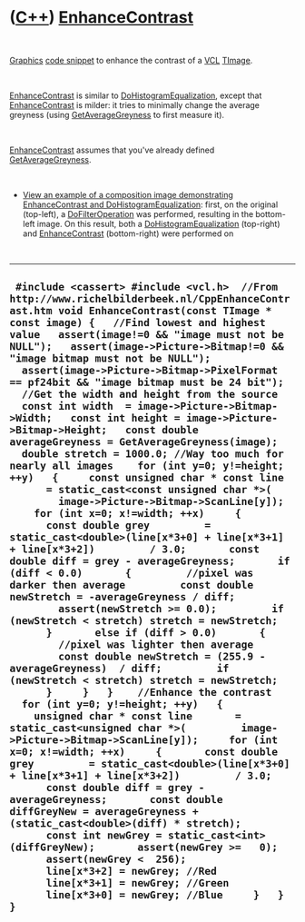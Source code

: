 
 

 

 

 

 

([C++](Cpp.md)) [EnhanceContrast](CppEnhanceContrast.md)
==========================================================

 

[Graphics](CppGraphics.md) [code snippet](CppCodeSnippets.md) to
enhance the contrast of a [VCL](CppVcl.md) [TImage](CppTImage.md).

 

[EnhanceContrast](CppEnhanceContrast.md) is similar to
[DoHistogramEqualization](CppDoHistogramEqualization.md), except that
[EnhanceContrast](CppEnhanceContrast.md) is milder: it tries to
minimally change the average greyness (using
[GetAverageGreyness](CppGetAverageGreyness.md) to first measure it).

 

[EnhanceContrast](CppEnhanceContrast.md) assumes that you've already
defined [GetAverageGreyness](CppGetAverageGreyness.md).

 

-   [View an example of a composition image demonstrating
    EnhanceContrast and
    DoHistogramEqualization](CppEnhanceContrast.png): first, on the
    original (top-left), a [DoFilterOperation](CppDoFilterOperation.md)
    was performed, resulting in the bottom-left image. On this result,
    both a [DoHistogramEqualization](CppDoHistogramEqualization.md)
    (top-right) and
    [EnhanceContrast](CppEnhanceContrast.md) (bottom-right) were
    performed on

 

  ---------------------------------------------------------------------------------------------------------------------------------------------------------------------------------------------------------------------------------------------------------------------------------------------------------------------------------------------------------------------------------------------------------------------------------------------------------------------------------------------------------------------------------------------------------------------------------------------------------------------------------------------------------------------------------------------------------------------------------------------------------------------------------------------------------------------------------------------------------------------------------------------------------------------------------------------------------------------------------------------------------------------------------------------------------------------------------------------------------------------------------------------------------------------------------------------------------------------------------------------------------------------------------------------------------------------------------------------------------------------------------------------------------------------------------------------------------------------------------------------------------------------------------------------------------------------------------------------------------------------------------------------------------------------------------------------------------------------------------------------------------------------------------------------------------------------------------------------------------------------------------------------------------------------------------------------------------------------------------------------------------------------------------------------------------------------------------------------------------------------------------------------------------------------------------------------------------------------------------------------------------------------------
  ` #include <cassert> #include <vcl.h>  //From http://www.richelbilderbeek.nl/CppEnhanceContrast.htm void EnhanceContrast(const TImage * const image) {   //Find lowest and highest value   assert(image!=0 && "image must not be NULL");   assert(image->Picture->Bitmap!=0 && "image bitmap must not be NULL");   assert(image->Picture->Bitmap->PixelFormat == pf24bit && "image bitmap must be 24 bit");    //Get the width and height from the source   const int width  = image->Picture->Bitmap->Width;   const int height = image->Picture->Bitmap->Height;   const double averageGreyness = GetAverageGreyness(image);    double stretch = 1000.0; //Way too much for nearly all images    for (int y=0; y!=height; ++y)   {     const unsigned char * const line       = static_cast<const unsigned char *>(         image->Picture->Bitmap->ScanLine[y]);     for (int x=0; x!=width; ++x)     {       const double grey         = static_cast<double>(line[x*3+0] + line[x*3+1] + line[x*3+2])         / 3.0;       const double diff = grey - averageGreyness;       if (diff < 0.0)       {         //pixel was darker then average         const double newStretch = -averageGreyness / diff;         assert(newStretch >= 0.0);         if (newStretch < stretch) stretch = newStretch;       }       else if (diff > 0.0)       {         //pixel was lighter then average         const double newStretch = (255.9 - averageGreyness)  / diff;         if (newStretch < stretch) stretch = newStretch;       }     }   }    //Enhance the contrast   for (int y=0; y!=height; ++y)   {     unsigned char * const line       = static_cast<unsigned char *>(         image->Picture->Bitmap->ScanLine[y]);     for (int x=0; x!=width; ++x)     {       const double grey         = static_cast<double>(line[x*3+0] + line[x*3+1] + line[x*3+2])         / 3.0;       const double diff = grey - averageGreyness;       const double diffGreyNew = averageGreyness + (static_cast<double>(diff) * stretch);       const int newGrey = static_cast<int>(diffGreyNew);       assert(newGrey >=   0);       assert(newGrey <  256);       line[x*3+2] = newGrey; //Red       line[x*3+1] = newGrey; //Green       line[x*3+0] = newGrey; //Blue     }   } }`
  ---------------------------------------------------------------------------------------------------------------------------------------------------------------------------------------------------------------------------------------------------------------------------------------------------------------------------------------------------------------------------------------------------------------------------------------------------------------------------------------------------------------------------------------------------------------------------------------------------------------------------------------------------------------------------------------------------------------------------------------------------------------------------------------------------------------------------------------------------------------------------------------------------------------------------------------------------------------------------------------------------------------------------------------------------------------------------------------------------------------------------------------------------------------------------------------------------------------------------------------------------------------------------------------------------------------------------------------------------------------------------------------------------------------------------------------------------------------------------------------------------------------------------------------------------------------------------------------------------------------------------------------------------------------------------------------------------------------------------------------------------------------------------------------------------------------------------------------------------------------------------------------------------------------------------------------------------------------------------------------------------------------------------------------------------------------------------------------------------------------------------------------------------------------------------------------------------------------------------------------------------------------------------

 

 

 

 

 

 

